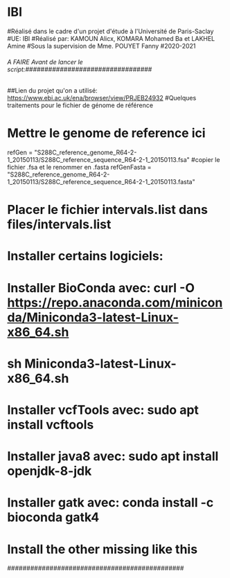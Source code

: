 # IBI

#Réalisé dans le cadre d'un projet d'étude à l'Université de Paris-Saclay
#UE: IBI
#Réalisé par: KAMOUN Alicx, KOMARA Mohamed Ba et LAKHEL Amine
#Sous la supervision de Mme. POUYET Fanny
#2020-2021
###### A FAIRE Avant de lancer le script:#################################
##Lien du projet qu'on a utilisé: https://www.ebi.ac.uk/ena/browser/view/PRJEB24932
#Quelques traitements pour le fichier de génome de référence
# Mettre le genome de reference ici
refGen = "S288C_reference_genome_R64-2-1_20150113/S288C_reference_sequence_R64-2-1_20150113.fsa"
#copier le fichier .fsa et le renommer en .fasta
refGenFasta = "S288C_reference_genome_R64-2-1_20150113/S288C_reference_sequence_R64-2-1_20150113.fasta"
####
# Placer le fichier intervals.list dans files/intervals.list
# Installer certains logiciels:
# Installer BioConda avec:   curl -O https://repo.anaconda.com/miniconda/Miniconda3-latest-Linux-x86_64.sh
#                            sh Miniconda3-latest-Linux-x86_64.sh
# Installer vcfTools avec: sudo apt install vcftools
# Installer java8 avec: sudo apt install openjdk-8-jdk
# Installer gatk avec: conda install -c bioconda gatk4
# Install the other missing like this
##############################################
